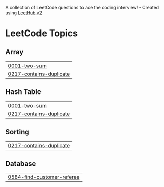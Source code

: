 A collection of LeetCode questions to ace the coding interview! - Created using [LeetHub v2](https://github.com/arunbhardwaj/LeetHub-2.0)
<!---LeetCode Topics Start-->
# LeetCode Topics
## Array
|  |
| ------- |
| [0001-two-sum](https://github.com/dhanyashrujana1708/LeetCode-Solutions/tree/master/0001-two-sum) |
| [0217-contains-duplicate](https://github.com/dhanyashrujana1708/LeetCode-Solutions/tree/master/0217-contains-duplicate) |
## Hash Table
|  |
| ------- |
| [0001-two-sum](https://github.com/dhanyashrujana1708/LeetCode-Solutions/tree/master/0001-two-sum) |
| [0217-contains-duplicate](https://github.com/dhanyashrujana1708/LeetCode-Solutions/tree/master/0217-contains-duplicate) |
## Sorting
|  |
| ------- |
| [0217-contains-duplicate](https://github.com/dhanyashrujana1708/LeetCode-Solutions/tree/master/0217-contains-duplicate) |
## Database
|  |
| ------- |
| [0584-find-customer-referee](https://github.com/dhanyashrujana1708/LeetCode-Solutions/tree/master/0584-find-customer-referee) |
<!---LeetCode Topics End-->